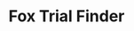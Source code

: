 ---
layout: project
title: Fox Trial Finder
color: f68c01
images:
  - http://hellojosh.com/img/projects/Sweet%20Leaf%20Sweet%20Spot%20-%20Sweat%20Leaf%20Tea/1.jpg?raw=true
  - http://hellojosh.com/img/projects/ftf1.jpg
  - http://hellojosh.com/img/projects/ftf2.jpg
  - http://hellojosh.com/img/projects/ftf7.jpg
meta:
  tech: XHTML, CSS, C#, jQuery, MSSQL
  client: Michael J. Fox Foundation
  agency: Springbox
  year: 2010
  link: http://google.com
type: desktop
hide: true
year: 2010
---